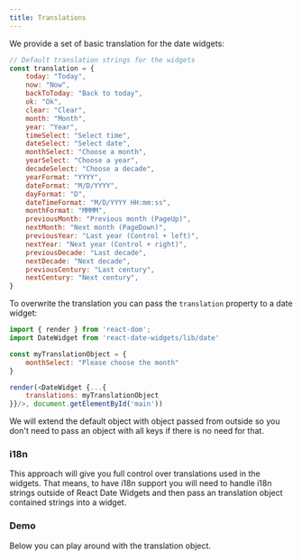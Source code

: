 ```yaml
---
title: Translations
---
```


We provide a set of basic translation for the date widgets:

```js
// Default translation strings for the widgets
const translation = {
	today: "Today",
	now: "Now",
	backToToday: "Back to today",
	ok: "Ok",
	clear: "Clear",
	month: "Month",
	year: "Year",
	timeSelect: "Select time",
	dateSelect: "Select date",
	monthSelect: "Choose a month",
	yearSelect: "Choose a year",
	decadeSelect: "Choose a decade",
	yearFormat: "YYYY",
	dateFormat: "M/D/YYYY",
	dayFormat: "D",
	dateTimeFormat: "M/D/YYYY HH:mm:ss",
	monthFormat: "MMMM",
	previousMonth: "Previous month (PageUp)",
	nextMonth: "Next month (PageDown)",
	previousYear: "Last year (Control + left)",
	nextYear: "Next year (Control + right)",
	previousDecade: "Last decade",
	nextDecade: "Next decade",
	previousCentury: "Last century",
	nextCentury: "Next century",
}
```

To overwrite the translation you can pass the `translation` property to a date widget:

```js
import { render } from 'react-dom';
import DateWidget from 'react-date-widgets/lib/date'

const myTranslationObject = {
	monthSelect: "Please choose the month"
}

render(<DateWidget {...{
	translations: myTranslationObject
}}/>, document.getElementById('main'))
```

We will extend the default object with object passed from outside so you don't need to pass an object with all keys if there is no need for that.

### i18n
This approach will give you full control over translations used in the widgets. That means, to have i18n support you will need to handle i18n strings outside of React Date Widgets and then pass an translation object contained strings into a widget.

### Demo
Below you can play around with the translation object.

<div id="translations-api"></div>
<script>
  window.renderDateTimeWithTranslations('translations-api')
</script>
